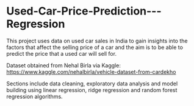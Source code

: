 # Used-Car-Price-Prediction---Regression

This project uses data on used car sales in India to gain insights into the factors that affect the selling price of a car and the aim is to be able to predict the price that a used car will sell for.

Dataset obtained from Nehal Birla via Kaggle: https://www.kaggle.com/nehalbirla/vehicle-dataset-from-cardekho

Sections include data cleaning, exploratory data analysis and model building using linear regression, ridge regression and random forest regression algorithms.
